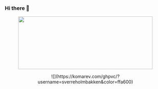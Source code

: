 ### Hi there 👋

<p align=center >
  <a href=https://github.com/anuraghazra/github-readme-stats >
    <img width=420 height=165 src="https://github-readme-stats-fork-akd2.vercel.app/api?username=sverreholmbakken&bg_color=0000&text_color=666666&title_color=ffa600&icon_color=ffa600&show_icons=true&border_color=afafaf81&border_radius=12" />
  </a>
</p>

<p align=center>
  ![](https://komarev.com/ghpvc/?username=sverreholmbakken&color=ffa600)
</p>
  
<!--
**SverreHolmbakken/SverreHolmbakken** is a ✨ _special_ ✨ repository because its `README.md` (this file) appears on your GitHub profile.

Here are some ideas to get you started:

- 🔭 I’m currently working on ...
- 🌱 I’m currently learning ...
- 👯 I’m looking to collaborate on ...
- 🤔 I’m looking for help with ...
- 💬 Ask me about ...
- 📫 How to reach me: ...
- 😄 Pronouns: ...
- ⚡ Fun fact: ...
-->
